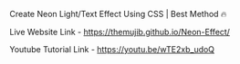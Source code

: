 Create Neon Light/Text Effect Using CSS | Best Method 🔥

Live Website Link - https://themujib.github.io/Neon-Effect/

Youtube Tutorial Link - https://youtu.be/wTE2xb_udoQ
